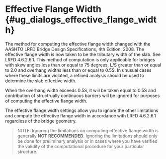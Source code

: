 Effective Flange Width {#ug_dialogs_effective_flange_width}
==============================================
The method for computing the effective flange width changed with the AASHTO LRFD Bridge Design Specifications, 4th Edition, 2008. The effective flange width is now taken to be the tributary width of the slab. See LRFD 4.6.2.6.1. This method of computation is only applicable for bridges with skew angles less than or equal to 75 degrees, L/S greater than or equal to 2.0 and overhang widths less than or equal to 0.5S. In unusual cases where these limits are violated, a refined analysis should be used to determine the slab effective width.

When the overhang width exceeds 0.5S, it will be taken equal to 0.5S and contribution of structrually continuous barriers will be ignored for purposes of computing the effective flange width.

The effective flange width settings allow you to ignore the other limitations and compute the effective flange width in accordance with LRFD 4.6.2.6.1 regardless of the bridge geometry.

> NOTE: Ignoring the limitations on computing effective flange width is generally **NOT RECOMMENDED**. Ignoring the limitations should only be done for preliminary analysis or in cases where you have verified the validity of the computational procedure for your particular structure.
